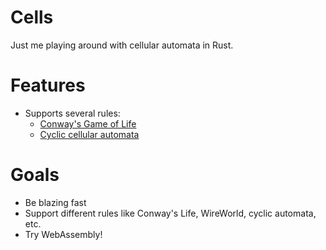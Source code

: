 Cells
=====

Just me playing around with cellular automata in Rust.

# Features

 - Supports several rules:
    - [Conway's Game of Life](https://en.wikipedia.org/wiki/Conway%27s_Game_of_Life)
    - [Cyclic cellular automata](https://en.wikipedia.org/wiki/Cyclic_cellular_automaton)

# Goals

 - Be blazing fast
 - Support different rules like Conway's Life, WireWorld, cyclic automata, etc.
 - Try WebAssembly!

